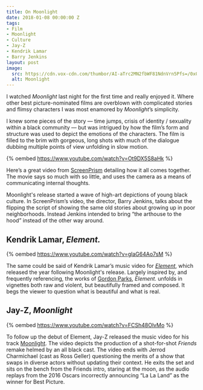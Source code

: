 ```yaml
---
title: On Moonlight
date: 2018-01-08 00:00:00 Z
tags:
- Film
- Moonlight
- Culture
- Jay-Z
- Kendrik Lamar
- Barry Jenkins
layout: post
image:
  src: https://cdn.vox-cdn.com/thumbor/AI-aTrc2MN2fbWF81NdnVrn5Pfs=/0x0:2000x1333/1200x800/filters:focal(0x0:2000x1333)/cdn.vox-cdn.com/uploads/chorus_image/image/50857689/moonlightBeach.0.0.jpg
  alt: Moonlight
---
```


I watched *Moonlight* last night for the first time and really enjoyed it. Where other best picture-nominated films are overblown with complicated stories and flimsy characters I was most enamored by *Moonlight*’s simplicity.

I knew some pieces of the story — time jumps, crisis of identity / sexuality within a black community — but was intrigued by how the film’s form and structure was used to depict the emotions of the characters. The film is filled to the brim with gorgeous, long shots with much of the dialogue dubbing multiple points of view unfolding in slow motion. 

{% oembed https://www.youtube.com/watch?v=Ot9DX5S8aHk %}

Here’s a great video from [ScreenPrism](https://www.youtube.com/watch?v=Ot9DX5S8aHk) detailing how it all comes together. The movie says so much with so little, and uses the camera as a means of communicating internal thoughts.

<!-- more -->

Moonlight's release started a wave of high-art depictions of young black culture. In ScreenPrism’s video, the director, Barry Jenkins, talks about the flipping the script of showing the same old stories about growing up in poor neighborhoods. Instead Jenkins intended to bring “the arthouse to the hood” instead of the other way around. 

## Kendrik Lamar, *Element.*

{% oembed https://www.youtube.com/watch?v=glaG64Ao7sM %}

The same could be said of Kendrik Lamar’s music video for *[Element](https://www.youtube.com/watch?v=glaG64Ao7sM)*, which released the year following Moonlight's release. Largely inspired by, and frequently referencing, the works of [Gordon Parks](http://time.com/4200148/gordon-parks-photographs-black-humanity/), *Element.* unfolds in vignettes both raw and violent, but beautifully framed and composed. It begs the viewer to question what is beautiful and what is real.

## Jay-Z, *Moonlight*

{% oembed https://www.youtube.com/watch?v=FCSh48OlvMo %}

To follow up the debut of Element, Jay-Z released the music video for his track [Moonlight](https://www.youtube.com/watch?v=FCSh48OlvMo). The video depicts the production of a shot-for-shot *Friends* remake helmed by an all black cast. The video ends with Jerrod Charmichael (cast as Ross Geller) questioning the merits of a show that swaps in diverse actors without updating their context. He exits the set and sits on the bench from the Friends intro, staring at the moon, as the audio replays from the 2016 Oscars incorrectly announcing “La La Land” as the winner for Best Picture. 